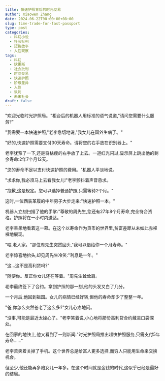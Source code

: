 ```yaml
---
title: 快速护照背后的时光交易
author: Xiaowen Zhang
date: 2024-06-22T08:00:00+08:00
slug: time-trade-for-fast-passport
type: post
categories:
  - 科幻小说
  - 社会批判
  - 短篇故事
  - 人性观察
tags:
  - 科幻
  - 狄更斯
  - 社会批判
  - 时间交易
  - 快速护照
  - 阶级差异
  - 人性
  - 讽刺
  - 未来社会
draft: false
---
```


"欢迎光临时光护照局。"柜台后的机器人用标准的语气说道,"请问您需要什么服务?"

"我需要一本快速护照,"老李急切地说,"我女儿在国外生病了。"

"好的,快速护照需要支付30天寿命。请将您的右手放在识别器上。"

老李犹豫了一下,还是将枯瘦的右手放了上去。一道红光闪过,显示屏上跳出他的剩余寿命:2年7个月12天。

"您的寿命不足以支付快速护照的费用。"机器人平淡地说。

"求求你,我必须马上去看我女儿!"老李颤抖着声音恳求。

"抱歉,这是规定。您可以选择普通护照,只需等待2个月。"

这时,一位西装革履的中年男子大步走来:"快速护照一本。"

机器人立刻扫描了他的手掌:"尊敬的周先生,您还有27年8个月寿命,完全符合资格。护照将在一小时内送达。"

老李呆呆地看着这一幕。在这个以寿命作为货币的世界里,贫富差距从未如此赤裸裸地展现。

"喂,老人家。"那位周先生突然回头,"我可以借给你一个月寿命。"

老李惊喜地抬头,却见周先生冷笑:"利息是一年。"

"这...这不是高利贷吗?"

"随便你。反正你女儿还在等着。"周先生耸耸肩。

老李最终签下了合约。拿到护照的那一刻,他的头发又白了几分。

一个月后,他回到祖国。女儿的病情已经好转,但他的寿命却少了整整一年。

"爸,你怎么突然苍老了这么多?"女儿心疼地问。

"没事,可能是最近太操心了。"老李笑着说,小心地将那份高利贷合约藏进口袋深处。

在回家的地铁上,他又看到了一则新闻:"时光护照局推出超快护照服务,只需支付5年寿命......"

老李苦笑着关掉了手机。这个世界总是给富人更多选择,而穷人只能用生命来交换机会。

但至少,他还能再多陪女儿一年多。在这个时间就是金钱的时代,这似乎已经是最好的结局。